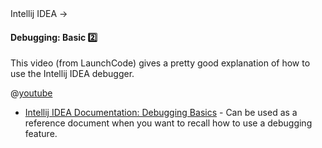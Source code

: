 <link rel="stylesheet" href="{{baseUrl}}/css/textbook.css">

<div class="website-content">

<div id="path">Intellij IDEA → </div>

<div id="title">

#### Debugging: Basic :two:

</div>

<div id="body">

<div v-closeable alt="video: debugging in Intellij">

This video (from LaunchCode) gives a pretty good explanation of how to use the Intellij IDEA debugger.

@[youtube](1bCgzjatcr4)

</div>

* [Intellij IDEA Documentation: Debugging Basics](https://www.jetbrains.com/help/idea/debugger-basics.html) - Can be used as a reference document when you want to recall how to use a debugging feature.

</div>

<div id="extras">
</div>

</div>
